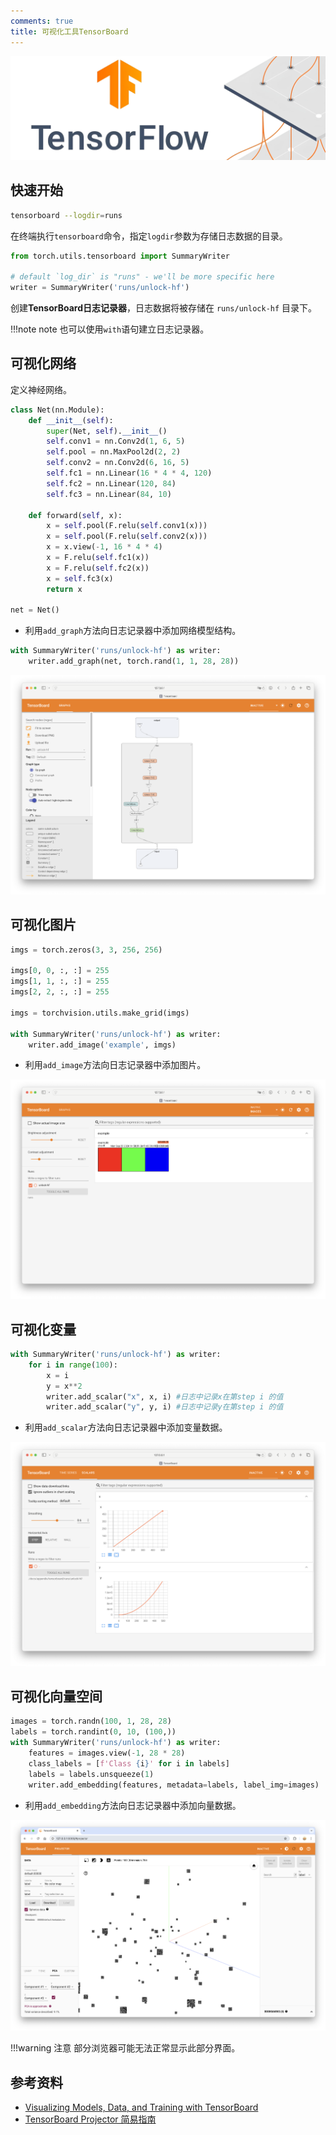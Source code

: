 ```yaml
---
comments: true
title: 可视化工具TensorBoard
---
```


![tensorflow](./imgs/tensorflow.jpg)

## 快速开始

```bash
tensorboard --logdir=runs
```

在终端执行`tensorboard`命令，指定`logdir`参数为存储日志数据的目录。

```python
from torch.utils.tensorboard import SummaryWriter

# default `log_dir` is "runs" - we'll be more specific here
writer = SummaryWriter('runs/unlock-hf')
```

创建**TensorBoard日志记录器**，日志数据将被存储在 `runs/unlock-hf` 目录下。

!!!note note
    也可以使用`with`语句建立日志记录器。

## 可视化网络

定义神经网络。

```python
class Net(nn.Module):
    def __init__(self):
        super(Net, self).__init__()
        self.conv1 = nn.Conv2d(1, 6, 5)
        self.pool = nn.MaxPool2d(2, 2)
        self.conv2 = nn.Conv2d(6, 16, 5)
        self.fc1 = nn.Linear(16 * 4 * 4, 120)
        self.fc2 = nn.Linear(120, 84)
        self.fc3 = nn.Linear(84, 10)

    def forward(self, x):
        x = self.pool(F.relu(self.conv1(x)))
        x = self.pool(F.relu(self.conv2(x)))
        x = x.view(-1, 16 * 4 * 4)
        x = F.relu(self.fc1(x))
        x = F.relu(self.fc2(x))
        x = self.fc3(x)
        return x

net = Net()
```

- 利用`add_graph`方法向日志记录器中添加网络模型结构。

```python
with SummaryWriter('runs/unlock-hf') as writer:
    writer.add_graph(net, torch.rand(1, 1, 28, 28))
```

![graph](./imgs/graph.png)

## 可视化图片

```python
imgs = torch.zeros(3, 3, 256, 256)

imgs[0, 0, :, :] = 255
imgs[1, 1, :, :] = 255
imgs[2, 2, :, :] = 255

imgs = torchvision.utils.make_grid(imgs)

with SummaryWriter('runs/unlock-hf') as writer:
    writer.add_image('example', imgs)
```

- 利用`add_image`方法向日志记录器中添加图片。

![picture](./imgs/picture.png)

## 可视化变量

```python
with SummaryWriter('runs/unlock-hf') as writer:
    for i in range(100):
        x = i
        y = x**2
        writer.add_scalar("x", x, i) #日志中记录x在第step i 的值
        writer.add_scalar("y", y, i) #日志中记录y在第step i 的值
```

- 利用`add_scalar`方法向日志记录器中添加变量数据。

![scaler](./imgs/scaler.png)

## 可视化向量空间

```python
images = torch.randn(100, 1, 28, 28)
labels = torch.randint(0, 10, (100,))
with SummaryWriter('runs/unlock-hf') as writer:
    features = images.view(-1, 28 * 28)
    class_labels = [f'Class {i}' for i in labels]
    labels = labels.unsqueeze(1)
    writer.add_embedding(features, metadata=labels, label_img=images)
```

- 利用`add_embedding`方法向日志记录器中添加向量数据。

![embedding](./imgs/embedding.png)

!!!warning 注意
    部分浏览器可能无法正常显示此部分界面。

## 参考资料

- [Visualizing Models, Data, and Training with TensorBoard](https://pytorch.org/tutorials/intermediate/tensorboard_tutorial.html)
- [TensorBoard Projector 简易指南](https://blog.csdn.net/u010099080/article/details/122394146)